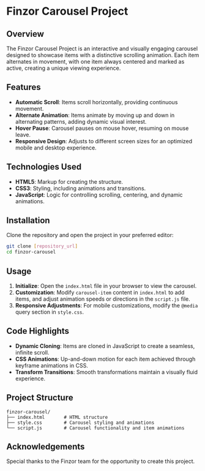 # Finzor Carousel Project

## Overview
The Finzor Carousel Project is an interactive and visually engaging carousel designed to showcase items with a distinctive scrolling animation. Each item alternates in movement, with one item always centered and marked as active, creating a unique viewing experience.

## Features
- **Automatic Scroll**: Items scroll horizontally, providing continuous movement.
- **Alternate Animation**: Items animate by moving up and down in alternating patterns, adding dynamic visual interest.
- **Hover Pause**: Carousel pauses on mouse hover, resuming on mouse leave.
- **Responsive Design**: Adjusts to different screen sizes for an optimized mobile and desktop experience.
  
## Technologies Used
- **HTML5**: Markup for creating the structure.
- **CSS3**: Styling, including animations and transitions.
- **JavaScript**: Logic for controlling scrolling, centering, and dynamic animations.

## Installation
Clone the repository and open the project in your preferred editor:

```bash
git clone [repository_url]
cd finzor-carousel
```

## Usage
1. **Initialize**: Open the `index.html` file in your browser to view the carousel.
2. **Customization**: Modify `carousel-item` content in `index.html` to add items, and adjust animation speeds or directions in the `script.js` file.
3. **Responsive Adjustments**: For mobile customizations, modify the `@media` query section in `style.css`.

## Code Highlights
- **Dynamic Cloning**: Items are cloned in JavaScript to create a seamless, infinite scroll.
- **CSS Animations**: Up-and-down motion for each item achieved through keyframe animations in CSS.
- **Transform Transitions**: Smooth transformations maintain a visually fluid experience.
  
## Project Structure
```
finzor-carousel/
├── index.html       # HTML structure
├── style.css        # Carousel styling and animations
└── script.js        # Carousel functionality and item animations
```

## Acknowledgements
Special thanks to the Finzor team for the opportunity to create this project.




